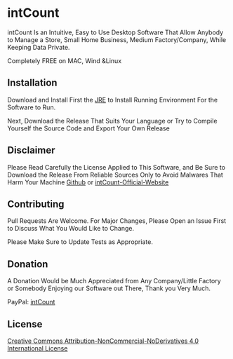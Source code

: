 # intCount 

intCount Is an Intuitive, Easy to Use Desktop Software That Allow Anybody to Manage a Store, Small Home Business, Medium Factory/Company,  While Keeping Data Private.

Completely FREE on MAC, Wind &amp;Linux

## Installation

Download and Install First the [JRE](https://intcount.com/download/you-need-to-install-this-runtime-before-first-use-of-intcount-software-vous-devez-installer-ce-runtime-avant-la-premiere-utilisation-du-logiciel-intcount-%d8%aa%d8%ad%d8%aa%d8%a7%d8%ac-%d8%a5%d9%84/) to Install Running Environment For the Software to Run.

Next, Download the Release That Suits Your Language or Try to Compile Yourself the Source Code and Export Your Own Release

## Disclaimer

Please Read Carefully the License Applied to This Software, and Be Sure to Download the Release From Reliable Sources Only to Avoid Malwares That Harm Your Machine [Github](https://github.com/intCount/The-intCount-Desktop-Software-For-Private-Management-of-Your-Store-or-Business/releases/tag/intCount-Invoicing-Software) or [intCount-Official-Website](https://intcount.com/pos-software/)

## Contributing
Pull Requests Are Welcome. For Major Changes, Please Open an Issue First to Discuss What You Would Like to Change.

Please Make Sure to Update Tests as Appropriate.

## Donation

A Donation Would be Much Appreciated from Any Company/Little Factory or Somebody Enjoying our Software out There, Thank you Very Much. 

PayPal: [intCount](https://paypal.me/intcount?country.x=MA&locale.x=en_US)

## License
[Creative Commons Attribution-NonCommercial-NoDerivatives 4.0 International License](https://creativecommons.org/licenses/by-nc-nd/4.0/)
